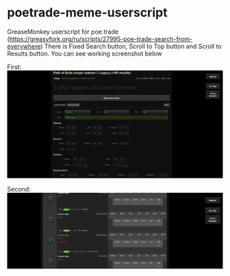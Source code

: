 # poetrade-meme-userscript
GreaseMonkey userscript for poe.trade (https://greasyfork.org/ru/scripts/27995-poe-trade-search-from-everywhere)
There is Fixed Search button, Scroll to Top button and Scroll to Results button.
You can see working screenshot below

First:
![Alt text](readme/1.png?raw=true "On the top of page")

Second:
![Alt text](readme/2.png?raw=true "On the middle of page")
